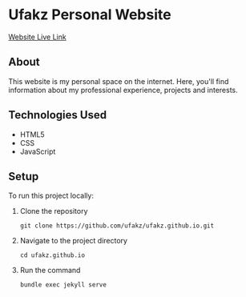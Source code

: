 # Ufakz Personal Website

[Website Live Link](https://ufakz.github.io)

## About

This website is my personal space on the internet. Here, you'll find information about my professional experience, projects and interests.


## Technologies Used

- HTML5
- CSS
- JavaScript

## Setup

To run this project locally:

1. Clone the repository
   ```
   git clone https://github.com/ufakz/ufakz.github.io.git
   ```
2. Navigate to the project directory
   ```
   cd ufakz.github.io
   ```
3. Run the command
   ```
   bundle exec jekyll serve
   ```